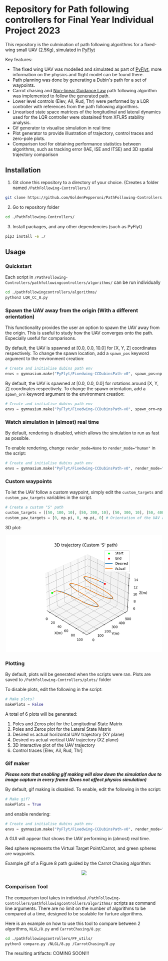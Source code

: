 # Repository for Path following controllers for Final Year Individual Project 2023

This repository is the culmination of path following algorithms for a fixed-wing small UAV (2.5Kg), simulated in [PyFlyt](https://github.com/jjshoots/PyFlyt)


Key features:
- The fixed wing UAV was modelled and simulated as part of [PyFlyt](https://github.com/jjshoots/PyFlyt), more information on the physics and flight model can be found there.
- Path planning was done by generating a Dubin's path for a set of waypoints.
- Carrot chasing and [Non-linear Guidance Law](http://acl.mit.edu/papers/gnc_park_deyst_how.pdf) path following algorithm was implemented to follow the generated path.
- Lower level controls (Elev, Ail, Rud, Thr) were performed by a LQR controller with references from the path following algorithms.
- Linearised state space matrices of the longitudinal and lateral dynamics used for the LQR controller were obatained from XFLR5 stability analysis.
- Gif generator to visualise simulation in real time
- Plot generator to provide illustration of trajectory, control traces and zero-pole plots.
- Comparison tool for obtaining performance statistics between algorithms, such as tracking error (IAE, ISE and ITSE) and 3D spatial trajectory comparison

## Installation

1. Git clone this repository to a directory of your choice. (Creates a folder named `/PathFollowing-Controllers/`)

```sh
git clone https://github.com/GoldenPepperoni/PathFollowing-Controllers.git
```

2. Go to repository folder

```sh
cd ./PathFollowing-Controllers/
```

3. Install packages, and any other dependencies (such as PyFlyt)

```sh
pip3 install -e ./
```

## Usage

### Quickstart

Each script in `/PathFollowing-Controllers/pathfollowingcontrollers/algorithms/` can be run individually

```sh
cd ./pathfollowingcontrollers/algorithms/
python3 LQR_CC_8.py
```



### Spawn the UAV away from the origin (With a different orientation)

This functionality provides the user an option to spawn the UAV away from the origin. This is useful to study how the UAV converges onto the path. Especially useful for comparisons.

By default, the UAV is spawned at [0.0, 0.0, 10.0] for [X, Y, Z] coordinates respectively. To change the spawn location, add a `spawn_pos` keyword argument to the environment creation:

```py
# Create and initialise dubins path env
envs = gymnasium.make("PyFlyt/Fixedwing-CCDubinsPath-v0", spawn_pos=np.array([[10.0, 10.0, 10.0]]),...
```

By default, the UAV is spawned at [0.0, 0.0, 0.0] for rotations around [X, Y, Z] coordinates respectively. To change the spawn orientation, add a `spawn_orn` keyword argument to the environment creation:

```py
# Create and initialise dubins path env
envs = gymnasium.make("PyFlyt/Fixedwing-CCDubinsPath-v0", spawn_orn=np.array([[0.0, 0.0, 1.0]]),...
```



### Watch simulation in (almost) real time 

By default, rendering is disabled, which allows the simulation to run as fast as possible.

To enable rendering, change `render_mode=None` to `render_mode="human"` in the script:

```py
# Create and initialise dubins path env
envs = gymnasium.make("PyFlyt/Fixedwing-CCDubinsPath-v0", render_mode="human",...
```



### Custom waypoints

To let the UAV follow a custom waypoint, simply edit the `custom_targets` and `custom_yaw_targets` variables in the script.

```py
# Create a custom "S" path
custom_targets = [[50, 100, 10], [50, 200, 10], [50, 300, 10], [50, 400, 10], [50, 500, 10]] # Coordinates of the waypoints
custom_yaw_targets = [0, np.pi, 0, np.pi, 0] # Orientation of the UAV at the waypoints in the XY plane (-pi to pi)

```
3D plot:
<p align="center">
    <img src="/readme_assets/CustomS.png" width="500px"/>
</p>



### Plotting 
By default, plots will be generated when the scripts were ran. Plots are saved to `/PathFollowing-Controllers/plots/` folder

To disable plots, edit the following in the script:

```py
# Make plots?
makePlots = False
```

A total of 6 plots will be generated:
1. Poles and Zeros plot for the Longitudinal State Matrix
2. Poles and Zeros plot for the Lateral State Matrix
3. Desired vs actual horizontal UAV trajectory (XY plane)
4. Desired vs actual vertical UAV trajectory (XZ plane)
5. 3D interactive plot of the UAV trajectory
6. Control traces [Elev, Ail, Rud, Thr]

### Gif maker
***Please note that enabling gif making will slow down the simulation due to image capture in every frame (Does not affect physics simulation)***

By default, gif making is disabled. To enable, edit the following in the script:
```py
# Make gif?
makePlots = True
```

and enable rendering:

```py
# Create and initialise dubins path env
envs = gymnasium.make("PyFlyt/Fixedwing-CCDubinsPath-v0", render_mode="human",...
```

A GUI will appear that shows the UAV performing in (almost) real time. 

Red sphere represents the Virtual Target Point/Carrot, and green spheres are waypoints.

Example gif of a Figure 8 path guided by the Carrot Chasing algorithm:
<p align="center">
    <img src="/readme_assets/LQR_CC_8.gif" width="500px"/>
</p>



### Comparison Tool

The comparison tool takes in individual `/PathFollowing-Controllers/pathfollowingcontrollers/algorithms/` scripts as command line arguments. There are no limit on the number of algorithms to be compared at a time, designed to be scalable for furture algorithms. 

Here is an example on how to use this tool to compare between 2 algorithms, `NLGL/8.py` and `CarrotChasing/8.py`:

```sh
cd ./pathfollowingcontrollers/PF_utils/
python3 compare.py /NLGL/8.py /CarrotChasing/8.py
```

The resulting artifacts:
COMING SOON!!!

























